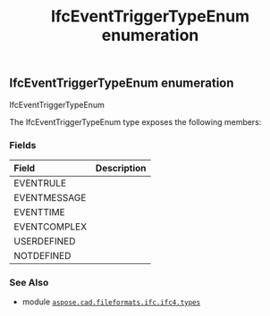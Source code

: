 ﻿---
title: IfcEventTriggerTypeEnum enumeration
second_title: Aspose.CAD for Python via .NET API References
description: 
type: docs
weight: 2730
url: /python-net/aspose.cad.fileformats.ifc.ifc4.types/ifceventtriggertypeenum/
is_root: false
---

## IfcEventTriggerTypeEnum enumeration

IfcEventTriggerTypeEnum



The IfcEventTriggerTypeEnum type exposes the following members:

### Fields
| Field | Description |
| :- | :- |
| EVENTRULE |  |
| EVENTMESSAGE |  |
| EVENTTIME |  |
| EVENTCOMPLEX |  |
| USERDEFINED |  |
| NOTDEFINED |  |



### See Also
* module [`aspose.cad.fileformats.ifc.ifc4.types`](..)
